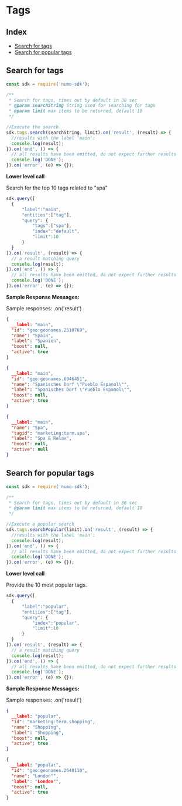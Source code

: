 # Tags

## Index

* [Search for tags](#search-for-tags)
* [Search for popular tags](#search-for-popular-tags)

## Search for tags

```javascript
const sdk = require('numo-sdk');

/**
 * Search for tags, times out by default in 30 sec
 * @param searchString String used for searching for tags
 * @param limit max items to be returned, default 10
 */

//Execute the search
sdk.tags.search(searchString, limit).on('result', (result) => {
  //results with the label 'main':
  console.log(result);
}).on('end', () => {
  // all results have been emitted, do not expect further results
  console.log('DONE');
}).on('error', (e) => {});
```

__Lower level call__ 

Search for the top 10 tags related to "spa"

```javascript
sdk.query([
  {
      "label":"main",
      "entities":["tag"],
      "query": {
          "tags":["spa"],
          "index":"default",
          "limit":10
      }
  }
]).on('result', (result) => {
  // a result matching query
  console.log(result);
}).on('end', () => {
  // all results have been emitted, do not expect further results
  console.log('DONE');
}).on('error', (e) => {});
```

__Sample Response Messages:__


Sample responses: .on('result') 

```JSON
{
  __label: "main",
  "id": "geo:geonames.2510769",
  "name": "Spain",
  "label": "Spanien",
  "boost": null,
  "active": true
}
```

```JSON
{
  __label: "main",
  "id": "geo:geonames.6946451",
  "name": "Spanisches Dorf \"Pueblo Espanol\"",
  "label": "Spanisches Dorf \"Pueblo Espanol\"",
  "boost": null,
  "active": true
}
```

```JSON
{
  __label: "main",
  "name": "Spa",
  "tagid": "marketing:term.spa",
  "label": "Spa & Relax",
  "boost": null,
  "active": null
}
```

## Search for popular tags


```javascript
const sdk = require('numo-sdk');

/**
 * Search for tags, times out by default in 30 sec
 * @param limit max items to be returned, default 10
 */

//Execute a popular search
sdk.tags.searchPopular(limit).on('result', (result) => {
  //results with the label 'main':
  console.log(result);
}).on('end', () => {
  // all results have been emitted, do not expect further results
  console.log('DONE');
}).on('error', (e) => {});
```

__Lower level call__ 

Provide the 10 most popular tags. 

```javascript
sdk.query([
  {
      "label":"popular",
      "entities":["tag"],
      "query": {
          "index":"popular",
          "limit":10
      }
  }
]).on('result', (result) => {
  // a result matching query
  console.log(result);
}).on('end', () => {
  // all results have been emitted, do not expect further results
  console.log('DONE');
}).on('error', (e) => {});
```

__Sample Response Messages:__

Sample responses: .on('result') 

```JSON
{
  __label: "popular",
  "id": "marketing:term.shopping",
  "name": "Shopping",
  "label": "Shopping",
  "boost": null,
  "active": true
}
```
```JSON
{
  __label: "popular",
  "id": "geo:geonames.2648110",
  "name": "London"",
  "label": "London"",
  "boost": null,
  "active": true
}
```

